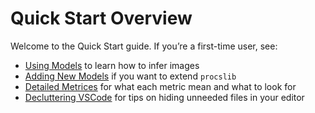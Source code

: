 # Quick Start Overview

Welcome to the Quick Start guide. If you’re a first-time user, see:

- [Using Models](using_models.md) to learn how to infer images
- [Adding New Models](adding_new_models.md) if you want to extend `procslib`
- [Detailed Metrices](detailed_metrics.md) for what each metric mean and what to look for
- [Decluttering VSCode](decluttering_vscode.md) for tips on hiding unneeded files in your editor